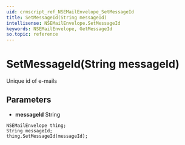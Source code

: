 ```yaml
---
uid: crmscript_ref_NSEMailEnvelope_SetMessageId
title: SetMessageId(String messageId)
intellisense: NSEMailEnvelope.SetMessageId
keywords: NSEMailEnvelope, GetMessageId
so.topic: reference
---
```


# SetMessageId(String messageId)

Unique id of e-mails

## Parameters

* **messageId** String

```crmscript
NSEMailEnvelope thing;
String messageId;
thing.SetMessageId(messageId);
```

